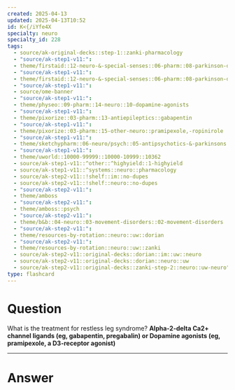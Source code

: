 ```yaml
---
created: 2025-04-13
updated: 2025-04-13T10:52
id: K<{/iYfe4X
specialty: neuro
specialty_id: 228
tags:
  - source/ak-original-decks::step-1::zanki-pharmacology
  - "source/ak-step1-v11:": 
  - theme/firstaid::12-neuro-&-special-senses::06-pharm::08-parkinson-disease-therapy
  - "source/ak-step1-v11:": 
  - theme/firstaid::12-neuro-&-special-senses::06-pharm::08-parkinson-disease-therapy::dopamine-receptor-agonists
  - "source/ak-step1-v11:": 
  - source/ome-banner
  - "source/ak-step1-v11:": 
  - theme/physeo::09-pharm::14-neuro::10-dopamine-agonists
  - "source/ak-step1-v11:": 
  - theme/pixorize::03-pharm::13-antiepileptics::gabapentin
  - "source/ak-step1-v11:": 
  - theme/pixorize::03-pharm::15-other-neuro::pramipexole,-ropinirole
  - "source/ak-step1-v11:": 
  - theme/sketchypharm::06-neuro/psych::05-antipsychotics-&-parkinsons::03-levodopa/carbidopa,-entacapone,-tolcapone,-selegiline,-ropinirole,-pramipexole,-amantadine
  - "source/ak-step1-v11:": 
  - theme/uworld::10000-99999::10000-10999::10362
  - source/ak-step1-v11::^other::^highyield::1-highyield
  - source/ak-step1-v11::^systems::neuro::pharmacology
  - source/ak-step2-v11::!shelf::im::no-dupes
  - source/ak-step2-v11::!shelf::neuro::no-dupes
  - "source/ak-step2-v11:": 
  - theme/amboss
  - "source/ak-step2-v11:": 
  - theme/amboss::psych
  - "source/ak-step2-v11:": 
  - theme/b&b::04-neuro::03-movement-disorders::02-movement-disorders
  - "source/ak-step2-v11:": 
  - theme/resources-by-rotation::neuro::uw::dorian
  - "source/ak-step2-v11:": 
  - theme/resources-by-rotation::neuro::uw::zanki
  - source/ak-step2-v11::original-decks::dorian::im::uw::neuro
  - source/ak-step2-v11::original-decks::dorian::neuro::uw
  - source/ak-step2-v11::original-decks::zanki-step-2::neuro::uw-neuro"
type: flashcard
---
```


# Question
What is the treatment for restless leg syndrome?    **Alpha-2-delta Ca2+ channel ligands (eg, gabapentin, pregabalin) or  Dopamine agonists (eg, pramipexole, a D3-receptor agonist)**

---

# Answer
